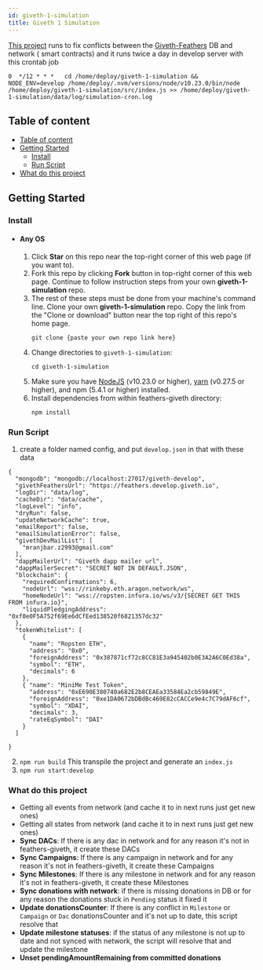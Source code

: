 ```yaml
---
id: giveth-1-simulation
title: Giveth 1 Simulation
---
```


[This project](https://github.com/Giveth/giveth-1-simulation) runs to fix conflicts between the [Giveth-Feathers](https://github.com/Giveth/feathers-giveth) DB and network ( smart contracts)
and it runs twice a day in develop server with this crontab job

`0  */12 * * *   cd /home/deploy/giveth-1-simulation && NODE_ENV=develop /home/deploy/.nvm/versions/node/v10.23.0/bin/node /home/deploy/giveth-1-simulation/src/index.js >> /home/deploy/giveth-1-simulation/data/log/simulation-cron.log`

## Table of content

- [Table of content](#table-of-content)
- [Getting Started](#getting-started)
    - [Install](#install)
    - [Run Script](#run-script)
- [What do this project](#what-do-this-project)


## Getting Started

### Install

- #### Any OS
    1. Click **Star** on this repo near the top-right corner of this web page (if you want to).
    2. Fork this repo by clicking **Fork** button in top-right corner of this web page. Continue to follow instruction steps from your own **giveth-1-simulation** repo.
    3. The rest of these steps must be done from your machine's command line. Clone your own **giveth-1-simulation** repo. Copy the link from the "Clone or download" button near the top right of this repo's home page.
        ```
        git clone {paste your own repo link here}
        ```
    4. Change directories to `giveth-1-simulation`:
        ```
        cd giveth-1-simulation
        ```
    5. Make sure you have [NodeJS](https://nodejs.org/) (v10.23.0 or higher), [yarn](https://www.yarnpkg.com/) (v0.27.5 or higher), and npm (5.4.1 or higher) installed.
    6. Install dependencies from within feathers-giveth directory:
        ```
        npm install
        ```

### Run Script

1. create a folder named config, and put `develop.json` in that
   with these data

```
{
  "mongodb": "mongodb://localhost:27017/giveth-develop",
  "givethFeathersUrl": "https://feathers.develop.giveth.io",
  "logDir": "data/log",
  "cacheDir": "data/cache",
  "logLevel": "info",
  "dryRun": false,
  "updateNetworkCache": true,
  "emailReport": false,
  "emailSimulationError": false,
  "givethDevMailList": [
    "mranjbar.z2993@gmail.com"
  ],
  "dappMailerUrl": "Giveth dapp mailer url",
  "dappMailerSecret": "SECRET NOT IN DEFAULT.JSON",
  "blockchain": {
    "requiredConfirmations": 6,
    "nodeUrl": "wss://rinkeby.eth.aragon.network/ws",
    "homeNodeUrl": "wss://ropsten.infura.io/ws/v3/{SECRET GET THIS FROM infura.io}",
    "liquidPledgingAddress": "0xf0e0F5A752f69Ee6dCfEed138520f6821357dc32"
  },
  "tokenWhitelist": [
    {
      "name": "Ropsten ETH",
      "address": "0x0",
      "foreignAddress": "0x387871cf72c8CC81E3a945402b0E3A2A6C0Ed38a",
      "symbol": "ETH",
      "decimals": 6
    },
    { "name": "MiniMe Test Token",
      "address": "0xE690E380740a682E2b8CEAEa33584Ea2cb59849E",
      "foreignAddress": "0xe1DA0672bDBdBc469E82cCACCe9e4c7C79dAF6cf",
      "symbol": "XDAI",
      "decimals": 3,
      "rateEqSymbol": "DAI"
    }
  ]

}
```

2. `npm run build` This transpile the project and generate an `index.js`
3. `npm run start:develop`

### What do this project
* Getting all events from network (and cache it to in next runs
  just get new ones)
* Getting all states from network (and cache it to in next runs
  just get new ones)
* **Sync DACs**: If there is any dac in network and for any reason
  it's not in feathers-giveth, it create these DACs
* **Sync Campaigns**:  If there is any campaign in network and for any reason
  it's not in feathers-giveth, it create these Campaigns
* **Sync Milestones**: If there is any milestone in network and for any reason
  it's not in feathers-giveth, it create these Milestones
* **Sync donations with network**: if there is missing donations in DB
  or for any reason the donations stuck in `Pending` status
  it fixed it
*  **Update donationsCounter**: If there is any conflict in `Milestone` or `Campaign` or
   `Dac` donationsCounter and it's not up to date, this script resolve that
* **Update milestone statuses**: if the status of any milestone is not up to date and not synced with network,
  the script will resolve that and update the milestone
* **Unset pendingAmountRemaining from committed donations**

